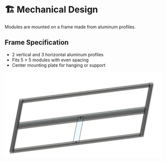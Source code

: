 # 🏗️ Mechanical Design

Modules are mounted on a frame made from aluminum profiles.

## Frame Specification

- 2 vertical and 3 horizontal aluminum profiles
- Fits 5 × 5 modules with even spacing
- Center mounting plate for hanging or support

![Frame](images/frame.png)
